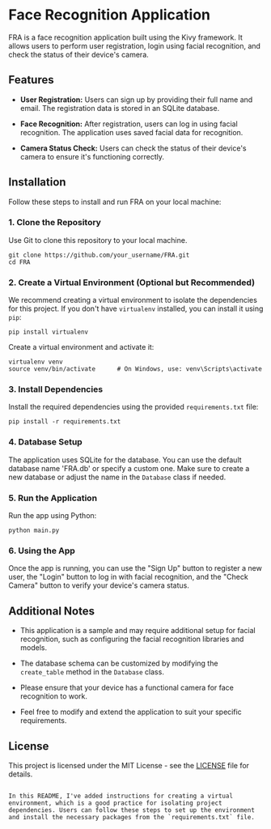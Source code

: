 # Face Recognition Application

FRA is a face recognition application built using the Kivy framework. It allows users to perform user registration, login using facial recognition, and check the status of their device's camera.

## Features

- **User Registration:** Users can sign up by providing their full name and email. The registration data is stored in an SQLite database.

- **Face Recognition:** After registration, users can log in using facial recognition. The application uses saved facial data for recognition.

- **Camera Status Check:** Users can check the status of their device's camera to ensure it's functioning correctly.

## Installation

Follow these steps to install and run FRA on your local machine:

### 1. Clone the Repository

Use Git to clone this repository to your local machine.

```shell
git clone https://github.com/your_username/FRA.git
cd FRA
```

### 2. Create a Virtual Environment (Optional but Recommended)

We recommend creating a virtual environment to isolate the dependencies for this project. If you don't have `virtualenv` installed, you can install it using `pip`:

```shell
pip install virtualenv
```

Create a virtual environment and activate it:

```shell
virtualenv venv
source venv/bin/activate      # On Windows, use: venv\Scripts\activate
```

### 3. Install Dependencies

Install the required dependencies using the provided `requirements.txt` file:

```shell
pip install -r requirements.txt
```

### 4. Database Setup

The application uses SQLite for the database. You can use the default database name 'FRA.db' or specify a custom one. Make sure to create a new database or adjust the name in the `Database` class if needed.

### 5. Run the Application

Run the app using Python:

```shell
python main.py
```

### 6. Using the App

Once the app is running, you can use the "Sign Up" button to register a new user, the "Login" button to log in with facial recognition, and the "Check Camera" button to verify your device's camera status.

## Additional Notes

- This application is a sample and may require additional setup for facial recognition, such as configuring the facial recognition libraries and models.

- The database schema can be customized by modifying the `create_table` method in the `Database` class.

- Please ensure that your device has a functional camera for face recognition to work.

- Feel free to modify and extend the application to suit your specific requirements.

## License

This project is licensed under the MIT License - see the [LICENSE](LICENSE) file for details.
```

In this README, I've added instructions for creating a virtual environment, which is a good practice for isolating project dependencies. Users can follow these steps to set up the environment and install the necessary packages from the `requirements.txt` file.
